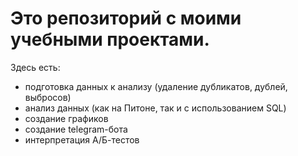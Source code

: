 # Это репозиторий с моими учебными проектами.
Здесь есть:
- подготовка данных к анализу (удаление дубликатов, дублей, выбросов)
- анализ данных (как на Питоне, так и с использованием SQL)
- создание графиков
- создание telegram-бота
- интерпретация А/Б-тестов
